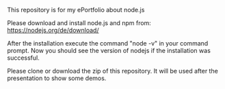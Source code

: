 This repository is for my ePortfolio about node.js

Please download and install node.js and npm from:
https://nodejs.org/de/download/

After the installation execute the command "node -v" in your command prompt.
Now you should see the version of nodejs if the installation was successful.

Please clone or download the zip of this repository.
It will be used after the presentation to show some demos.